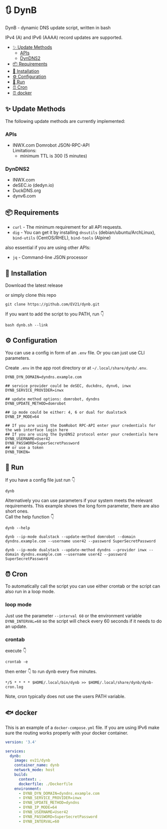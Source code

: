 # 🔃 DynB
DynB - dynamic DNS update script, written in bash

IPv4 (A) and IPv6 (AAAA) record updates are supported.
<!-- TOC -->
- [✨ Update Methods](#-update-methods)
    - [APIs](#apis)
    - [DynDNS2](#dyndns2)
- [📦 Requirements](#-requirements)
- [🚀 Installation](#-installation)
- [⚙ Configuration](#-configuration)
- [🏃 Run](#-run)
- [⏰ Cron](#-cron)
- [⏰ docker](#-docker)
<!-- /TOC -->

## ✨ Update Methods
The following update methods are currently implemented:

### APIs

* INWX.com Domrobot JSON-RPC-API  
  Limitations:
  - minimum TTL is 300 (5 minutes)

### DynDNS2

* INWX.com  
* deSEC.io (dedyn.io)  
* DuckDNS.org  
* dynv6.com  

## 📦 Requirements

* `curl` - The minimum requirement for all API requests.
* `dig` - You can get it by installing `dnsutils` (debian/ubuntu/ArchLinux), `bind-utils` (CentOS/RHEL), `bind-tools` (Alpine)

also essential if you are using other APIs:

* `jq` - Command-line JSON processor

## 🚀 Installation

Download the latest release

or simply clone this repo
```
git clone https://github.com/EV21/dynb.git
```

If you want to add the script to you PATH, run :point_down:
```
bash dynb.sh --link
```

## ⚙ Configuration

You can use a config in form of an `.env` file.
Or you can just use CLI parameters.

Create `.env` in the app root directory or at `~/.local/share/dynb/.env`.
```
DYNB_DYN_DOMAIN=dyndns.example.com

## service provider could be deSEC, duckdns, dynv6, inwx
DYNB_SERVICE_PROVIDER=inwx

## update method options: domrobot, dyndns
DYNB_UPDATE_METHOD=domrobot

## ip mode could be either: 4, 6 or dual for dualstack
DYNB_IP_MODE=64

## If you are using the DomRobot RPC-API enter your credentials for the web interface login here
## If you are using the DynDNS2 protocol enter your credentials here
DYNB_USERNAME=User42
DYNB_PASSWORD=SuperSecretPassword
## or use a token
DYNB_TOKEN=
```

## 🏃 Run

If you have a config file just run :point_down:
```
dynb
```
Alternatively you can use parameters if your system meets the relevant requirements. This example shows the long form parameter, there are also short ones.  
Call the help function :point_down:
```
dynb --help
```
```
dynb --ip-mode dualstack --update-method domrobot --domain dyndns.example.com --username user42 --password SuperSecretPassword
```
```
dynb --ip-mode dualstack --update-method dyndns --provider inwx --domain dyndns.example.com --username user42 --password SuperSecretPassword
```

## ⏰ Cron

To automatically call the script you can use either crontab or the script can also run in a loop mode.

### loop mode

Just use the parameter `--interval 60` or the environment variable `DYNB_INTERVAL=60` so the script will check every 60 seconds if it needs to do an update.

### crontab

execute :point_down:
```
crontab -e
```
then enter :point_down: to run dynb every five minutes.
```
*/5 * * * * $HOME/.local/bin/dynb >> $HOME/.local/share/dynb/dynb-cron.log
```
Note, cron typically does not use the users PATH variable.

## 🐟 docker

This is an example of a `docker-compose.yml` file. If you are using IPv6 make sure the routing works properly with your docker container.
```yaml
version: '3.4'

services:
  dynb:
    image: ev21/dynb
    container_name: dynb
    network_mode: host
    build:
      context: .
      dockerfile: ./Dockerfile
    environment:
      - DYNB_DYN_DOMAIN=dyndns.example.com
      - DYNB_SERVICE_PROVIDER=inwx
      - DYNB_UPDATE_METHOD=dyndns
      - DYNB_IP_MODE=64
      - DYNB_USERNAME=User42
      - DYNB_PASSWORD=SuperSecretPassword
      - DYNB_INTERVAL=60
```
